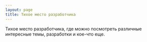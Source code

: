```yaml
---
layout: page
title: Тихое место разработчика
---
```


Тихое место разработчика, где можно посмотреть различные интересные темы, разработки и кое-что еще.